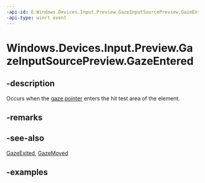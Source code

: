 ```yaml
---
-api-id: E:Windows.Devices.Input.Preview.GazeInputSourcePreview.GazeEntered
-api-type: winrt event
---
```


<!-- Event syntax.
public event TypedEventHandler GazeEntered<GazeInputSourcePreview, GazeEnteredPreviewEventArgs>
-->

# Windows.Devices.Input.Preview.GazeInputSourcePreview.GazeEntered

## -description
Occurs when the [gaze pointer](gazepointpreview.md) enters the hit test area of the element.

## -remarks

## -see-also
[GazeExited](gazeinputsourcepreview_gazeexited.md), [GazeMoved](gazeinputsourcepreview_gazemoved.md)

## -examples

